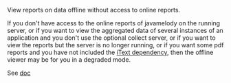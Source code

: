 View reports on data offline without access to online reports.

If you don't have access to the online reports of javamelody on the running server,
or if you want to view the aggregated data of several instances of an application and you don't use the optional collect server,
or if you want to view the reports but the server is no longer running,
or if you want some pdf reports and you have not included the [iText dependency](../../../wiki/UserGuide#dependencies),
then the offline viewer may be for you in a degraded mode.

See [doc](../../../wiki/UserGuideAdvanced#offline-viewer)
